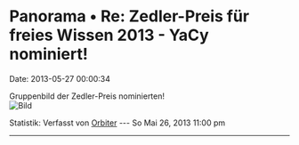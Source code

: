 Panorama • Re: Zedler-Preis für freies Wissen 2013 - YaCy nominiert!
====================================================================

Date: 2013-05-27 00:00:34

Gruppenbild der Zedler-Preis nominierten!\
![Bild](http://yacy.net/material/Zedler-Preis-Wikimedia-Deutschland-fuer-freies-Wissen-2013_Gruppenbild.jpg)

Statistik: Verfasst von
[Orbiter](http://forum.yacy-websuche.de/memberlist.php?mode=viewprofile&u=2)
--- So Mai 26, 2013 11:00 pm

------------------------------------------------------------------------
